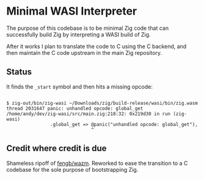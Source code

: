 # Minimal WASI Interpreter

The purpose of this codebase is to be minimal Zig code that can successfully
build Zig by interpreting a WASI build of Zig.

After it works I plan to translate the code to C using the C backend, and then
maintain the C code upstream in the main Zig repository.

## Status

It finds the `_start` symbol and then hits a missing opcode:

```

$ zig-out/bin/zig-wasi ~/Downloads/zig/build-release/wasi/bin/zig.wasm
thread 2031647 panic: unhandled opcode: global_get
/home/andy/dev/zig-wasi/src/main.zig:218:32: 0x219d30 in run (zig-wasi)
                .global_get => @panic("unhandled opcode: global_get"),
                               ^
```

## Credit where credit is due

Shameless ripoff of [fengb/wazm](https://github.com/fengb/wazm/). Reworked to
ease the transition to a C codebase for the sole purpose of bootstrapping Zig.
